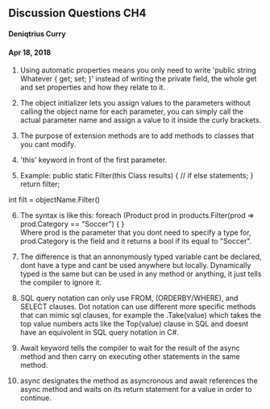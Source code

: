 ## Discussion Questions CH4  
#### Deniqtrius Curry  
#### Apr 18, 2018  

1. Using automatic properties means you only need to write 'public string Whatever { get; set; }' instead of writing the private field, the whole get and set 
properties and how they relate to it.  

2. The object initializer lets you assign values to the parameters without calling the object name for each parameter, you can simply call the actual 
parameter name and assign a value to it inside the curly brackets. 

3. The purpose of extension methods are to add methods to classes that you cant modify. 

4. 'this' keyword in front of the first parameter. 

5. Example: 
	public static Filter(this Class results)
	{
		// if else statements;
	}
	return filter;
	
int filt = objectName.Filter() 

6. The syntax is like this: foreach (Product prod in products.Filter(prod => prod.Category == "Soccer") { }  
Where prod is the parameter that you dont need to specify a type for, prod.Category is the field and it returns a bool if its equal to "Soccer".  

7. The difference is that an annonymously typed variable cant be declared, dont have a type and cant be used anywhere but locally. Dynamically typed 
is the same but can be used in any method or anything, it just tells the compiler to ignore it. 

8. SQL query notation can only use FROM, (ORDERBY/WHERE), and SELECT clauses. Dot notation can use different more specific methods that can mimic sql clauses, 
for example the .Take(value) which takes the top value numbers acts like the Top(value) clause in SQL and doesnt have an equivolent in SQL query notation in C#. 

9. Await keyword tells the compiler to wait for the result of the async method and then carry on executing other statements 
in the same method.

10. async designates the method as asyncronous and await references the async method and waits on its return statement for a value in order to continue.